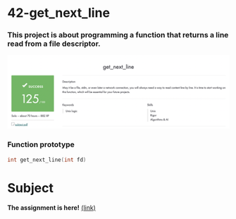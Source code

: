 # 42-get_next_line
### This project is about programming a function that returns a line read from a file descriptor.
![Screenshot](includes/result.png)
### Function prototype
```c
int	get_next_line(int fd)
```
# Subject
**The assignment is here!** [(link)](http://github.com/AtaullinShamil/42-get_next_line/blob/main/includes/get_next_line_subject.pdf)
